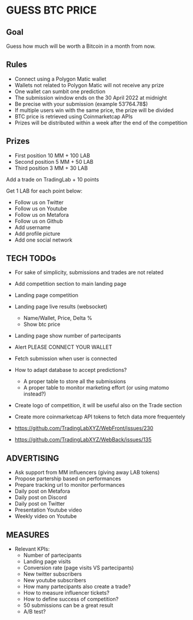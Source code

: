 # GUESS BTC PRICE

## Goal

Guess how much will be worth a Bitcoin in a month from now.

## Rules

- Connect using a Polygon Matic wallet
- Wallets not related to Polygon Matic will not receive any prize
- One wallet can sumbit one prediction
- The submission window ends on the 30 April 2022 at midnight
- Be precise with your submission (example 53’764.78$)
- If multiple users win with the same price, the prize will be divided
- BTC price is retrieved using Coinmarketcap APIs
- Prizes will be distributed within a week after the end of the competition

## Prizes

- First position 10 MM + 100 LAB
- Second position 5 MM + 50 LAB
- Third position 3 MM + 30 LAB

Add a trade on TradingLab + 10 points

Get 1 LAB for each point below:
- Follow us on Twitter
- Follow us on Youtube
- Follow us on Metafora
- Follow us on Github
- Add username
- Add profile picture
- Add one social network

## TECH TODOs

- For sake of simplicity, submissions and trades are not related
- Add competition section to main landing page
- Landing page competition
- Landing page live results (websocket)
  - Name/Wallet, Price, Delta %
  - Show btc price
- Landing page show number of partecipants
- Alert PLEASE CONNECT YOUR WALLET
- Fetch submission when user is connected
- How to adapt database to accept predictions?
  - A proper table to store all the submissions
  - A proper table to monitor marketing effort (or using matomo instead?)
- Create logo of competition, it will be useful also on the Trade section
- Create more coinmarketcap API tokens to fetch data more frequentely

- https://github.com/TradingLabXYZ/WebFront/issues/230
- https://github.com/TradingLabXYZ/WebBack/issues/135 

## ADVERTISING

- Ask support from MM influencers (giving away LAB tokens)
- Propose partership based on performances
- Prepare tracking url to monitor performances
- Daily post on Metafora
- Daily post on Discord
- Daily post on Twitter
- Presentation Youtube video
- Weekly video on Youtube

## MEASURES

- Relevant KPIs:
  - Number of partecipants
  - Landing page visits
  - Conversion rate (page visits VS partecipants)
  - New twitter subscribers
  - New youtube subscribers
  - How many partecipants also create a trade?
  - How to measure influencer tickets?
  - How to define success of competition?
  - 50 submissions can be a great result
  - A/B test?
